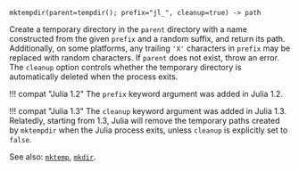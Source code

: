 ```
mktempdir(parent=tempdir(); prefix="jl_", cleanup=true) -> path
```

Create a temporary directory in the `parent` directory with a name constructed from the given `prefix` and a random suffix, and return its path. Additionally, on some platforms, any trailing `'X'` characters in `prefix` may be replaced with random characters. If `parent` does not exist, throw an error. The `cleanup` option controls whether the temporary directory is automatically deleted when the process exits.

!!! compat "Julia 1.2"
    The `prefix` keyword argument was added in Julia 1.2.


!!! compat "Julia 1.3"
    The `cleanup` keyword argument was added in Julia 1.3. Relatedly, starting from 1.3, Julia will remove the temporary paths created by `mktempdir` when the Julia process exits, unless `cleanup` is explicitly set to `false`.


See also: [`mktemp`](@ref), [`mkdir`](@ref).
